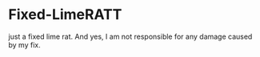 # Fixed-LimeRATT
just a fixed lime rat. And yes, I am not responsible for any damage caused by my fix.
